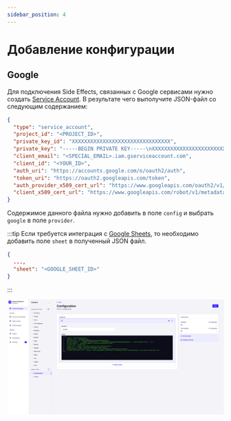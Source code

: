 ```yaml
---
sidebar_position: 4
---
```


# Добавление конфигурации

## Google

Для подключения Side Effects, связанных с Google сервисами нужно создать [Service Account](https://cloud.google.com/iam/docs/service-account-overview). В результате чего выполучите JSON-файл со следующим содержанием:

```json
{
  "type": "service_account",
  "project_id": "<PROJECT_ID>",
  "private_key_id": "XXXXXXXXXXXXXXXXXXXXXXXXXXXXXXXX",
  "private_key": "-----BEGIN PRIVATE KEY-----\nXXXXXXXXXXXXXXXXXXXXXXXXXXXXXXXX\n-----END PRIVATE KEY-----\n",
  "client_email": "<SPECIAL_EMAIL>.iam.gserviceaccount.com",
  "client_id": "<YOUR_ID>",
  "auth_uri": "https://accounts.google.com/o/oauth2/auth",
  "token_uri": "https://oauth2.googleapis.com/token",
  "auth_provider_x509_cert_url": "https://www.googleapis.com/oauth2/v1/certs",
  "client_x509_cert_url": "https://www.googleapis.com/robot/v1/metadata/x509/<SPECIAL_EMAIL>.iam.gserviceaccount.com"
}
```

Содержимое данного файла нужно добавить в поле `config` и выбрать `google` в поле `provider`.

:::tip
Если требуется интеграция с [Google Sheets](/docs/backend/development/create-form#отправить-данные-в-google-sheets), то необходимо добавить поле `sheet` в полученный JSON файл.

```json
{
  ...,
  "sheet": "<GOOGLE_SHEET_ID>"
}
```

:::

![Add Configuration](./img/add-configuration.png)
